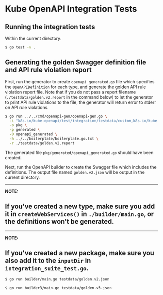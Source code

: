 # Kube OpenAPI Integration Tests

## Running the integration tests

Within the current directory:

```bash
$ go test -v .
```

## Generating the golden Swagger definition file and API rule violation report

First, run the generator to create `openapi_generated.go` file which specifies
the `OpenAPIDefinition` for each type, and generate the golden API rule
violation report file. Note that if you do not pass a report
filename (`./testdata/golden.v2.report` in the command below) to let the generator
to print API rule violations to the file, the generator will return error to stderr
on API rule violations.

```bash
$ go run ../../cmd/openapi-gen/openapi-gen.go \
  -i "k8s.io/kube-openapi/test/integration/testdata/custom,k8s.io/kube-openapi/test/integration/testdata/enumtype,k8s.io/kube-openapi/test/integration/testdata/listtype,k8s.io/kube-openapi/test/integration/testdata/maptype,k8s.io/kube-openapi/test/integration/testdata/structtype,k8s.io/kube-openapi/test/integration/testdata/dummytype,k8s.io/kube-openapi/test/integration/testdata/uniontype,k8s.io/kube-openapi/test/integration/testdata/defaults" \
  -o pkg \
  -p generated \
  -O openapi_generated \
  -h ../../boilerplate/boilerplate.go.txt \
  -r ./testdata/golden.v2.report
```
The generated file `pkg/generated/openapi_generated.go` should have been created.

Next, run the OpenAPI builder to create the Swagger file which includes
the definitions. The output file named `golden.v2.json` will be output in
the current directory.

---
**NOTE:**

If you've created a new type, make sure you add it in `createWebServices()` in
`./builder/main.go`, or the definitions won't be generated.
---

---
**NOTE:**

If you've created a new package, make sure you also add it to the
`inputDir` in `integration_suite_test.go`.
---

```bash
$ go run builder/main.go testdata/golden.v2.json
```

```bash
$ go run builder3/main.go testdata/golden.v3.json
```
